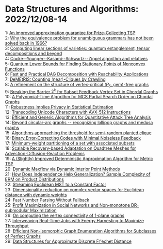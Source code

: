 # Data Structures and Algorithms: 2022/12/08-14  
1: [An improved approximation guarantee for Prize-Collecting TSP](https://doi.org/10.48550/arXiv.2212.03776)  
2: [Why the equivalence problem for unambiguous grammars has not been solved  back in 1966?](https://doi.org/10.48550/arXiv.2212.03786)  
3: [Computing linear sections of varieties: quantum entanglement, tensor  decompositions and beyond](https://doi.org/10.48550/arXiv.2212.03851)  
4: [Cocke--Younger--Kasami--Schwartz--Zippel algorithm and relatives](https://doi.org/10.48550/arXiv.2212.03861)  
5: [Quantum Lower Bounds for Finding Stationary Points of Nonconvex  Functions](https://doi.org/10.48550/arXiv.2212.03906)  
6: [Fast and Practical DAG Decomposition with Reachability Applications](https://doi.org/10.48550/arXiv.2212.03945)  
7: [DeMEtRIS: Counting (near)-Cliques by Crawling](https://doi.org/10.48550/arXiv.2212.03957)  
8: [A refinement on the structure of vertex-critical ($P_5$, gem)-free  graphs](https://doi.org/10.48550/arXiv.2212.04659)  
9: [Breaking the Barrier $2^k$ for Subset Feedback Vertex Set in Chordal  Graphs](https://doi.org/10.48550/arXiv.2212.04726)  
10: [A Polynomial-Time Algorithm for MCS Partial Search Order on Chordal  Graphs](https://doi.org/10.48550/arXiv.2212.04880)  
11: [Robustness Implies Privacy in Statistical Estimation](https://doi.org/10.48550/arXiv.2212.05015)  
12: [Transcoding Unicode Characters with AVX-512 Instructions](https://doi.org/10.48550/arXiv.2212.05098)  
13: [Efficient and Generic Algorithms for Quantitative Attack Tree Analysis](https://doi.org/10.48550/arXiv.2212.05358)  
14: [Beyond circular-arc graphs -- recognizing lollipop graphs and medusa  graphs](https://doi.org/10.48550/arXiv.2212.05433)  
15: [Algorithms approaching the threshold for semi-random planted clique](https://doi.org/10.48550/arXiv.2212.05619)  
16: [Binary Error-Correcting Codes with Minimal Noiseless Feedback](https://doi.org/10.48550/arXiv.2212.05673)  
17: [Minimum-weight partitioning of a set with associated subsets](https://doi.org/10.48550/arXiv.2212.05823)  
18: [Scalable Recovery-based Adaptation on Quadtree Meshes for  Advection-Diffusion-Reaction Problems](https://doi.org/10.48550/arXiv.2212.05945)  
19: [A (Slightly) Improved Deterministic Approximation Algorithm for Metric  TSP](https://doi.org/10.48550/arXiv.2212.06296)  
20: [Dynamic Maxflow via Dynamic Interior Point Methods](https://doi.org/10.48550/arXiv.2212.06315)  
21: [How Does Independence Help Generalization? Sample Complexity of ERM on  Product Distributions](https://doi.org/10.48550/arXiv.2212.06422)  
22: [Streaming Euclidean MST to a Constant Factor](https://doi.org/10.48550/arXiv.2212.06546)  
23: [Dimensionality reduction on complex vector spaces for Euclidean distance  with dynamic weights](https://doi.org/10.48550/arXiv.2212.06605)  
24: [Fast Number Parsing Without Fallback](https://doi.org/10.48550/arXiv.2212.06644)  
25: [Profit Maximization in Social Networks and Non-monotone DR-submodular  Maximization](https://doi.org/10.48550/arXiv.2212.06646)  
26: [On computing the vertex connectivity of 1-plane graphs](https://doi.org/10.48550/arXiv.2212.06782)  
27: [Interweaving Real-Time Jobs with Energy Harvesting to Maximize  Throughput](https://doi.org/10.48550/arXiv.2212.07002)  
28: [Efficient Non-isomorphic Graph Enumeration Algorithms for Subclasses of  Perfect Graphs](https://doi.org/10.48550/arXiv.2212.07119)  
29: [Data Structures for Approximate Discrete Fr\'echet Distance](https://doi.org/10.48550/arXiv.2212.07124)  